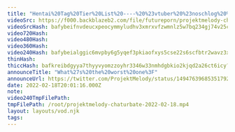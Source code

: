 ```yaml
---
title: "Hentai%20Tag%20Tier%20List%20----%20%23vtuber%20%23noschlog%20%23lovense"
videoSrc: https://f000.backblazeb2.com/file/futureporn/projektmelody-chaturbate-2022-02-18.mp4
videoSrcHash: bafybeifnvdeucxpeocymmyludhv3xmrxvfzwmnlz5w7bq234gj74v25cea?filename=projektmelody-chaturbate-20220218T200116Z-source.mp4
video720Hash: 
video480Hash: 
video360Hash: 
video240Hash: bafybeialggic6mvpby6g5yqef3pkiaofxys5cse22s6scfbtr2wavz3x54?filename=projektmelody-chaturbate-20220218T200116Z-240p.mp4
thinHash: 
thiccHash: bafkreibdgyya7thyyvyomzzoyhr3346w33nmhdgbkio2kjqd2a26ct6icy?filename=20220218T200116Z-thicc.jpg
announceTitle: "What%27s%20the%20worst%20one%3F"
announceUrl: https://twitter.com/ProjektMelody/status/1494763968535179274
date: 2022-02-18T20:01:16.000Z
note: 
video240TmpFilePath: 
tmpFilePath: /root/projektmelody-chaturbate-2022-02-18.mp4
layout: layouts/vod.njk
tags:
---
```

